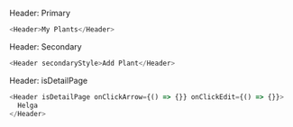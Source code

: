 Header: Primary

```js
<Header>My Plants</Header>
```

Header: Secondary

```js
<Header secondaryStyle>Add Plant</Header>
```

Header: isDetailPage

```js
<Header isDetailPage onClickArrow={() => {}} onClickEdit={() => {}}>
  Helga
</Header>
```
